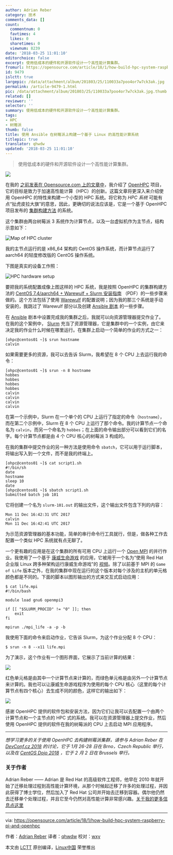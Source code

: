 ```yaml
---
author: Adrian Reber
category: 技术
comments_data: []
count:
  commentnum: 0
  favtimes: 4
  likes: 0
  sharetimes: 0
  viewnum: 8239
date: '2018-03-25 11:01:10'
editorchoice: false
excerpt: 使用低成本的硬件和开源软件设计一个高性能计算集群。
fromurl: https://opensource.com/article/18/1/how-build-hpc-system-raspberry-pi-and-openhpc
id: 9479
islctt: true
largepic: /data/attachment/album/201803/25/110033a7poo4or7w7ck3ak.jpg
permalink: /article-9479-1.html
pic: /data/attachment/album/201803/25/110033a7poo4or7w7ck3ak.jpg.thumb.jpg
related: []
reviewer: ''
selector: ''
summary: 使用低成本的硬件和开源软件设计一个高性能计算集群。
tags:
- HPC
- 树莓派
thumb: false
title: 使用 Ansible 在树莓派上构建一个基于 Linux 的高性能计算系统
titlepic: true
translator: qhwdw
updated: '2018-03-25 11:01:10'
---
```



> 
> 使用低成本的硬件和开源软件设计一个高性能计算集群。
> 
> 
> 


![](/data/attachment/album/201803/25/110033a7poo4or7w7ck3ak.jpg)


在我的 [之前发表在 Opensource.com 上的文章中](https://opensource.com/article/17/11/openhpc)，我介绍了 [OpenHPC](https://openhpc.community/) 项目，它的目标是致力于加速高性能计算（HPC）的创新。这篇文章将更深入来介绍使用 OpenHPC 的特性来构建一个小型的 HPC 系统。将它称为 *HPC 系统* 可能有点“扯虎皮拉大旗”的意思，因此，更确切的说法应该是，它是一个基于 OpenHPC 项目发布的 [集群构建方法](https://openhpc.community/downloads/) 的系统。


这个集群由两台树莓派 3 系统作为计算节点，以及一台虚拟机作为主节点，结构示意如下：


![Map of HPC cluster](/data/attachment/album/201803/25/110113yb3b36m33txxa6mm.png "Map of HPC cluster")


我的主节点运行的是 x86\_64 架构的 CentOS 操作系统，而计算节点运行了 aarch64 的轻度修改版的 CentOS 操作系统。


下图是真实的设备工作照：


![HPC hardware setup](/data/attachment/album/201803/25/110115czi6plkwzs57pvzz.jpg "HPC hardware setup")


要把我的系统配置成像上图这样的 HPC 系统，我是按照 OpenHPC 的集群构建方法的 [CentOS 7.4/aarch64 + Warewulf + Slurm 安装指南](https://github.com/openhpc/ohpc/releases/download/v1.3.3.GA/Install_guide-CentOS7-Warewulf-SLURM-1.3.3-aarch64.pdf) （PDF）的一些步骤来做的。这个方法包括了使用 [Warewulf](https://en.wikipedia.org/wiki/Warewulf) 的配置说明；因为我的那三个系统是手动安装的，我跳过了 Warewulf 部分以及创建 [Ansible 剧本](http://people.redhat.com/areber/openhpc/ansible/) 的一些步骤。


在 [Ansible](https://www.ansible.com/) 剧本中设置完成我的集群之后，我就可以向资源管理器提交作业了。在我的这个案例中， [Slurm](https://slurm.schedmd.com/) 充当了资源管理器，它是集群中的一个实例，由它来决定我的作业什么时候在哪里运行。在集群上启动一个简单的作业的方式之一：



```
[ohpc@centos01 ~]$ srun hostname
calvin

```

如果需要更多的资源，我可以去告诉 Slurm，我希望在 8 个 CPU 上去运行我的命令：



```
[ohpc@centos01 ~]$ srun -n 8 hostname
hobbes
hobbes
hobbes
hobbes
calvin
calvin
calvin
calvin

```

在第一个示例中，Slurm 在一个单个的 CPU 上运行了指定的命令（`hostname`），而在第二个示例中，Slurm 在 8 个 CPU 上运行了那个命令。我的计算节点一个命名为 `calvin`，而另一个命名为 `hobbes`；在上面的命令输出部分可以看到它们的名字。每个计算节点都是由 4 个 CPU 核心的树莓派 3 构成的。


在我的集群中提交作业的另一种方法是使用命令 `sbatch`，它可以用于运行脚本，将输出写入到一个文件，而不是我的终端上。



```
[ohpc@centos01 ~]$ cat script1.sh
#!/bin/sh
date
hostname
sleep 10
date
[ohpc@centos01 ~]$ sbatch script1.sh
Submitted batch job 101

```

它将创建一个名为 `slurm-101.out` 的输出文件，这个输出文件包含下列的内容：



```
Mon 11 Dec 16:42:31 UTC 2017
calvin
Mon 11 Dec 16:42:41 UTC 2017

```

为示范资源管理器的基本功能，简单的串行命令行工具就行，但是，做各种工作去配置一个类似 HPC 系统就有点无聊了。


一个更有趣的应用是在这个集群的所有可用 CPU 上运行一个 [Open MPI](https://www.open-mpi.org/) 的并行作业。我使用了一个基于 [康威生命游戏](https://en.wikipedia.org/wiki/Conway%27s_Game_of_Life) 的应用，它被用于一个名为“使用 Red Hat 企业版 Linux 跨多种架构运行康威生命游戏”的 [视频](https://www.youtube.com/watch?v=n8DvxMcOMXk)。除了以前基于 MPI 的 `Game of Life` 版本之外，在我的集群中现在运行的这个版本对每个涉及的主机的单元格颜色都是不同的。下面的脚本以图形输出的方式来交互式启动应用：



```
$ cat life.mpi
#!/bin/bash

module load gnu6 openmpi3

if [[ "$SLURM_PROCID" != "0" ]]; then
    exit
fi

mpirun ./mpi_life -a -p -b

```

我使用下面的命令来启动作业，它告诉 Slurm，为这个作业分配 8 个 CPU：



```
$ srun -n 8 --x11 life.mpi

```

为了演示，这个作业有一个图形界面，它展示了当前计算的结果：


![](/data/attachment/album/201803/25/110116bicbb2ncc68vuisr.png)


红色单元格是由其中一个计算节点来计算的，而绿色单元格是由另外一个计算节点来计算的。我也可以让康威生命游戏程序为使用的每个 CPU 核心（这里的每个计算节点有四个核心）去生成不同的颜色，这样它的输出如下：


![](/data/attachment/album/201803/25/110116hap8pzooqao0oabu.png)


感谢 OpenHPC 提供的软件包和安装方法，因为它们让我可以去配置一个由两个计算节点和一个主节点的 HPC 式的系统。我可以在资源管理器上提交作业，然后使用 OpenHPC 提供的软件在我的树莓派的 CPU 上去启动 MPI 应用程序。




---


*想学习更多的关于使用 OpenHPC 去构建树莓派集群，请参与 Adrian Reber 在 [DevConf.cz 2018](https://devconfcz2018.sched.com/event/DJYi/openhpc-introduction) 的讨论，它于 1月 26-28 日在 Brno，Czech Republic 举行，以及在 [CentOS Dojo 2018](https://wiki.centos.org/Events/Dojo/Brussels2018) ，它于 2 月 2 日在 Brussels 举行。*


### 关于作者


Adrian Reber —— Adrian 是 Red Hat 的高级软件工程师，他早在 2010 年就开始了迁移处理过程到高性能计算环境，从那个时候起迁移了许多的处理过程，并因此获得了博士学位，然后加入了 Red Hat 公司并开始去迁移到容器。偶尔他仍然去迁移单个处理过程，并且它至今仍然对高性能计算非常感兴趣。[关于我的更多信息点这里](https://opensource.com/users/adrianreber)




---


via: <https://opensource.com/article/18/1/how-build-hpc-system-raspberry-pi-and-openhpc>


作者：[Adrian Reber](https://opensource.com/users/adrianreber) 译者：[qhwdw](https://github.com/qhwdw) 校对：[wxy](https://github.com/wxy)


本文由 [LCTT](https://github.com/LCTT/TranslateProject) 原创编译，[Linux中国](https://linux.cn/) 荣誉推出